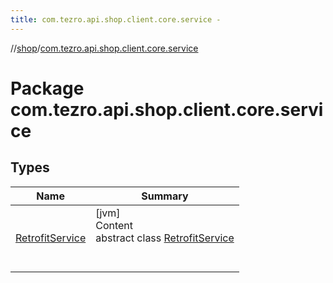 ```yaml
---
title: com.tezro.api.shop.client.core.service -
---
```

//[shop](../../index.md)/[com.tezro.api.shop.client.core.service](index.md)



# Package com.tezro.api.shop.client.core.service  


## Types  
  
|  Name |  Summary | 
|---|---|
| <a name="com.tezro.api.shop.client.core.service/RetrofitService///PointingToDeclaration/"></a>[RetrofitService](-retrofit-service/index.md)| <a name="com.tezro.api.shop.client.core.service/RetrofitService///PointingToDeclaration/"></a>[jvm]  <br>Content  <br>abstract class [RetrofitService](-retrofit-service/index.md)  <br><br><br>|

